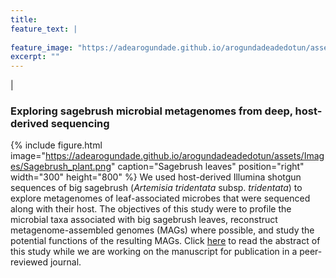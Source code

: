 ```yaml
---
title:
feature_text: |
  
feature_image: "https://adearogundade.github.io/arogundadeadedotun/assets/Images/Research_Cover_1.jpg"
excerpt: ""
---
```


|

### Exploring sagebrush microbial metagenomes from deep, host-derived sequencing

{% include figure.html image="https://adearogundade.github.io/arogundadeadedotun/assets/Images/Sagebrush_plant.png" caption="Sagebrush leaves" position="right" width="300" height="800" %} We used host-derived Illumina shotgun sequences of big sagebrush (_Artemisia tridentata_ subsp. _tridentata_) to explore metagenomes of leaf-associated microbes that were sequenced along with their host. The objectives of this study were to ​​profile the microbial taxa associated with big sagebrush leaves, reconstruct metagenome-assembled genomes (MAGs) where possible, and study the potential functions of the resulting MAGs. Click [here](https://www.boisestate.edu/events/event/graduate-defense-adedotun-arogundade/) to read the abstract of this study while we are working on the manuscript for publication in a peer-reviewed journal.


